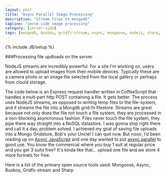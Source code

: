 ```yaml
---
layout: post
title: "Async Parallel Image Processing"
description: "stream files to mongodb"
tagline: "serve side image processing"
category: [server-side]
tags: [mongodb, busboy, gridfs-stream, async, mongoose, nodejs, sharp, coffee-script]
---
```

{% include JB/setup %}

###Processing file updloads on the server.

NodeJS streams are incredibly powerful.  For a site I'm working on, users are allowed to upload images from their mobile devices. Typically these are a camera photo or an image file selected from the local gallery or perhaps from clould storage.  
 
The code below is an Express request handler written in CoffeeScript that handles a mult-part http POST containing a file.  It gets better. The process uses NodeJS streams, as opposed to writing temp files to the file-system, and it streams the file into a Mongdb grid-fs filestore.  Streams are great because not only does the file not touch a file system, they are processed in a non-blocking asyncronous fashion. Files never touch the file system, they pipe there way straight into a NoSQL datastore. I was gonna stop right there and call it a day, problem solved.  I achieved my goal of saving file uploads into a Mongo Gridstore, Bob's your Uncle! I can quit now.  But nooo, I'd been reading up on [Async JavaScript](https://pragprog.com/book/tbajs/async-javascript) and one day wanted to put [async.parallel](https://github.com/caolan/async#parallel) to good use. You know the commercial where you buy 1 suit at regular price and you get 3 suits free?  It's kinda like that... upload one file and we store 4 more formats for free.

Here is a list of the primary open source tools used:  Mongoose, Async, Busboy, Gridfs-stream and Sharp


<script src="https://gist.github.com/t2k/ae28bda9e194976ced03.js"></script>
